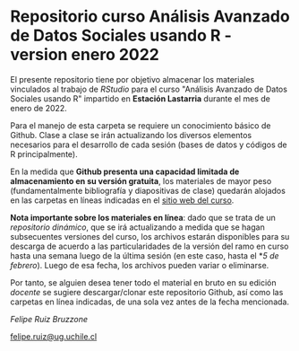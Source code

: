 # Repositorio curso Análisis Avanzado de Datos Sociales usando R - version enero 2022

El presente repositorio tiene por objetivo almacenar los materiales vinculados al trabajo de *RStudio* para el curso "Análisis Avanzado de Datos Sociales usando R" impartido en **Estación Lastarria** durante el mes de enero de 2022.

Para el manejo de esta carpeta se requiere un conocimiento básico de Github. Clase a clase se irán actualizando los diversos elementos necesarios para el desarrollo de cada sesión (bases de datos y códigos de R principalmente).

En la medida que **Github presenta una capacidad limitada de almacenamiento en su versión gratuita**, los materiales de mayor peso (fundamentalmente bibliografía y diapositivas de clase) quedarán alojados en las carpetas en líneas indicadas en el [sitio web del curso](https://sites.google.com/ug.uchile.cl/felipe-srb/docencia/an%C3%A1lisis-avanzado-de-datos-sociales-usando-r).

**Nota importante sobre los materiales en línea**: dado que se trata de un *repositorio dinámico*, que se irá actualizando a medida que se hagan subsecuentes versiones del curso, los archivos estarán disponibles para su descarga de acuerdo a las particularidades de la versión del ramo en curso hasta una semana luego de la última sesión (en este caso, hasta el **5 de febrero*). Luego de esa fecha, los archivos pueden variar o eliminarse.

Por tanto, se alguien desea tener todo el material en bruto en su edición *docente* se sugiere descargar/clonar este repositorio Github, así como las carpetas en línea indicadas, de una sola vez antes de la fecha mencionada.

*Felipe Ruiz Bruzzone*

[felipe.ruiz@ug.uchile.cl](mailto:felipe.ruiz@ug.uchile.cl) 
